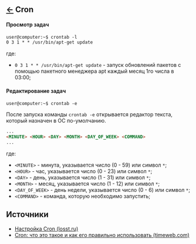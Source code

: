 [&larr;](readme.md "SSH команды") Cron
--------------------------------------

#### Просмотр задач

```markdown
user@computer:~$ crontab -l
0 3 1 * * /usr/bin/apt-get update
```

где:

- `0 3 1 * * /usr/bin/apt-get update` - запуск обновлений пакетов с помощью пакетного менеджера apt каждый месяц 1го числа в 03:00;

#### Редактирование задач

```markdown
user@computer:~$ crontab -e
```

После запуска команды `crontab -e` открывается редактор текста, который назначен в ОС по-умолчанию.

```markdown
...
<MINUTE> <HOUR> <DAY> <MONTH> <DAY_OF_WEEK> <COMMAND>
...
```

где:

- `<MINUTE>` - минута, указывается число (0 - 59) или символ `*`;
- `<HOUR>` - час, указывается число (0 - 23) или символ `*`;
- `<DAY>` - день, указывается число (1 - 31) или символ `*`;
- `<MONTH>` - месяц, указывается число (1 - 12) или символ `*`;
- `<DAY_OF_WEEK>` - день недели, указывается число (0 - 6) или символ `*`;
- `<COMMAND>` - команда, которую необходимо запустить;

## <a name="sources"></a> Источники

- [Настройка Cron (losst.ru)](https://losst.ru/nastrojka-cron)
- [Cron: что это такое и как его правильно использовать (timeweb.com)](https://timeweb.com/ru/community/articles/chto-takoe-cron)